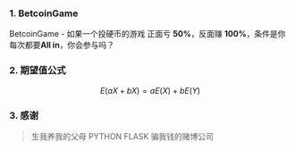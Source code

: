 ### 1. BetcoinGame
BetcoinGame - 如果一个投硬币的游戏 正面亏 **50%**，反面赚 **100%**，条件是你每次都要**All in**，你会参与吗？

### 2. 期望值公式
$$
E(aX+bX)= aE(X)+bE(Y)
$$

### 3. 感谢
> 生我养我的父母
> PYTHON
> FLASK
> 骗我钱的赌博公司

